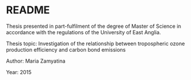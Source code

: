 # README #

Thesis presented in part-fulfilment of the degree of Master of Science
in accordance with the regulations of the University of East Anglia.

Thesis topic: Investigation of the relationship between tropospheric ozone production efficiency and carbon bond emissions

Author: Maria Zamyatina

Year: 2015